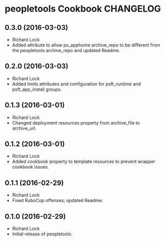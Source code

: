 peopletools Cookbook CHANGELOG
==========================

0.3.0 (2016-03-03)
------------------
- Richard Lock
- Added attribute to allow ps_apphome archive_repo to be different from the peopletools archive_repo and updated Readme.

0.2.0 (2016-03-03)
------------------
- Richard Lock
- Added limits attributes and configuration for psft_runtime and psft_app_install groups.

0.1.3 (2016-03-01)
------------------
- Richard Lock
- Changed deployment resources property from archive_file to archive_url.

0.1.2 (2016-03-01)
------------------
- Richard Lock
- Added cookbook property to template resources to prevent wrapper cookbook issues.

0.1.1 (2016-02-29)
------------------
- Richard Lock
- Fixed RuboCop offenses; updated Readme.

0.1.0 (2016-02-29)
------------------
- Richard Lock
- Initial release of peopletools.
